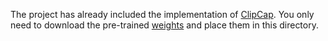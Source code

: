 The project has already included the implementation of [ClipCap](https://github.com/rmokady/CLIP_prefix_caption). You only need to download the pre-trained [weights](https://drive.google.com/file/d/14pXWwB4Zm82rsDdvbGguLfx9F8aM7ovT/view?usp=sharing) and place them in this directory.




